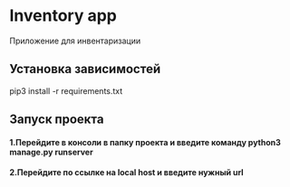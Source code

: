 <h1>Inventory app</h1>
Приложение для инвентаризации
<h2>Установка зависимостей</h2>
pip3 install -r requirements.txt

<h2>Запуск проекта</h2>
<h4>1.Перейдите в консоли в папку проекта и введите команду python3 manage.py runserver</h4>
<h4>2.Перейдите по ссылке на local host и введите нужный url</h4>